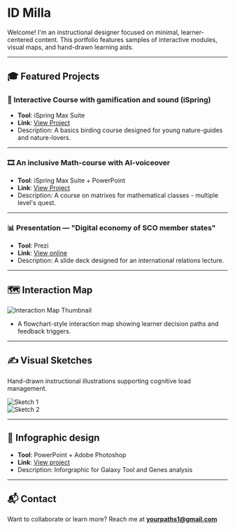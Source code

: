 # ID Milla

Welcome! I'm an instructional designer focused on minimal, learner-centered content. This portfolio features samples of interactive modules, visual maps, and hand-drawn learning aids.

---

## 🎓 Featured Projects

### 🧩 Interactive Course with gamification and sound (iSpring)

- **Tool**: iSpring Max Suite  
- **Link**: [View Project]()
- Description: A basics birding course designed for young nature-guides and nature-lovers.

---

### 🎞️ An inclusive Math-course with AI-voiceover 

- **Tool**: iSpring Max Suite + PowerPoint
- **Link**: [View Project](https://yourlink.com)
- Description: A course on matrixes for mathematical classes - multiple level's quest.

---

### 📊 Presentation — "Digital economy of SCO member states"
- **Tool**: Prezi
- **Link**: [View online](https://prezi.com/view/UlYX7xNZB0Go7F6R0Ct9/)
- Description: A slide deck designed for an international relations lecture.

---

## 🗺️ Interaction Map

![Interaction Map Thumbnail](assets/interaction-map-thumbnail.jpg)

- A flowchart-style interaction map showing learner decision paths and feedback triggers.

---

## ✍️ Visual Sketches

Hand-drawn instructional illustrations supporting cognitive load management.

![Sketch 1](assets/sketch1.jpg)  
![Sketch 2](assets/sketch2.jpg)

---

## 🔗 Infographic design

- **Tool**: PowerPoint + Adobe Photoshop
- **Link**: [View project](https://drive.google.com/file/d/1xI38q3h2aRx2UUlwxut7Z9xl90nJ2KUU/view?usp=sharing)
- Description: Inforgraphic for Galaxy Tool and Genes analysis 
---

## 📬 Contact

Want to collaborate or learn more? Reach me at **yourpaths1@gmail.com**
